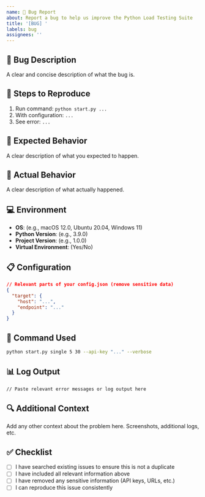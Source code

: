 ```yaml
---
name: 🐛 Bug Report
about: Report a bug to help us improve the Python Load Testing Suite
title: '[BUG] '
labels: bug
assignees: ''
---
```


## 🐛 Bug Description

A clear and concise description of what the bug is.

## 🔄 Steps to Reproduce

1. Run command: `python start.py ...`
2. With configuration: `...`
3. See error: `...`

## 🎯 Expected Behavior

A clear description of what you expected to happen.

## 📱 Actual Behavior

A clear description of what actually happened.

## 💻 Environment

- **OS**: (e.g., macOS 12.0, Ubuntu 20.04, Windows 11)
- **Python Version**: (e.g., 3.9.0)
- **Project Version**: (e.g., 1.0.0)
- **Virtual Environment**: (Yes/No)

## 📋 Configuration

```json
// Relevant parts of your config.json (remove sensitive data)
{
  "target": {
    "host": "...",
    "endpoint": "..."
  }
}
```

## 📝 Command Used

```bash
python start.py single 5 30 --api-key "..." --verbose
```

## 📊 Log Output

```
// Paste relevant error messages or log output here
```

## 🔍 Additional Context

Add any other context about the problem here. Screenshots, additional logs, etc.

## ✅ Checklist

- [ ] I have searched existing issues to ensure this is not a duplicate
- [ ] I have included all relevant information above
- [ ] I have removed any sensitive information (API keys, URLs, etc.)
- [ ] I can reproduce this issue consistently
